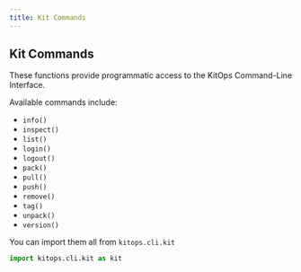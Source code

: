```yaml
---
title: Kit Commands
---
```

## Kit Commands

These functions provide programmatic access to the KitOps Command-Line Interface.

Available commands include:

* `info()`
* `inspect()`
* `list()`
* `login()`
* `logout()`
* `pack()`
* `pull()`
* `push()`
* `remove()`
* `tag()`
* `unpack()`
* `version()`

You can import them all from `kitops.cli.kit`

```python
import kitops.cli.kit as kit
```
